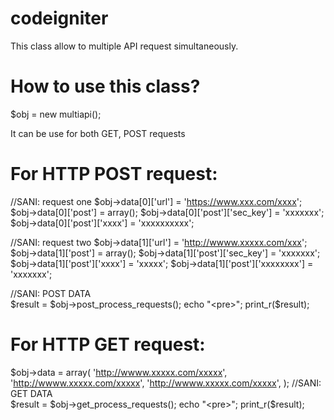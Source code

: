 # codeigniter
This class allow to multiple API request simultaneously.

# How to use this class?
$obj = new multiapi();

It can be use for both GET, POST requests

# For HTTP POST request:

//SANI: request one
$obj->data[0]['url'] 	 		        = 'https://www.xxx.com/xxxx';
$obj->data[0]['post'] 			      = array();
$obj->data[0]['post']['sec_key']  = 'xxxxxxx';
$obj->data[0]['post']['xxxx']     = 'xxxxxxxxxx';

//SANI: request two
$obj->data[1]['url'] 	 		  		        = 'http://wwww.xxxxx.com/xxx';
$obj->data[1]['post'] 			  		      = array();
$obj->data[1]['post']['sec_key']   		  = 'xxxxxxx';
$obj->data[1]['post']['xxxx']  	  		  = 'xxxxx';
$obj->data[1]['post']['xxxxxxxx']	  	  = 'xxxxxxx';

//SANI: POST DATA	
$result = $obj->post_process_requests();
echo "<pre>"; print_r($result);




# For HTTP GET request:
$obj->data = array(
					  'http://wwww.xxxxx.com/xxxxx',
					  'http://wwww.xxxxx.com/xxxxx',
					  'http://wwww.xxxxx.com/xxxxx',
					);
//SANI: GET DATA	
$result = $obj->get_process_requests();
echo "<pre>"; print_r($result);
